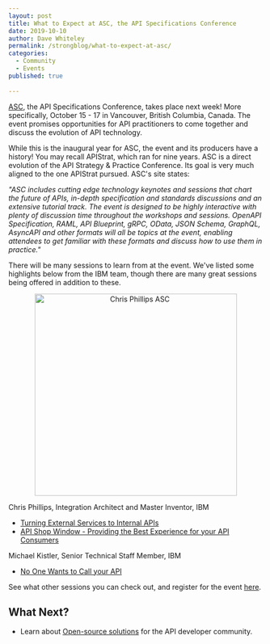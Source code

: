 ```yaml
---
layout: post
title: What to Expect at ASC, the API Specifications Conference
date: 2019-10-10
author: Dave Whiteley
permalink: /strongblog/what-to-expect-at-asc/
categories:
  - Community
  - Events
published: true  
  
---
```

[ASC](https://events.linuxfoundation.org/events/asc-2019/), the API Specifications Conference, takes place next week! More specifically, October 15 - 17 in Vancouver, British Columbia, Canada. The event promises opportunities for API practitioners to come together and discuss the evolution of API technology.
 
<!--more-->

While this is the inaugural year for ASC, the event and its producers have a history! You may recall APIStrat, which ran for nine years. ASC is a direct evolution of the API Strategy & Practice Conference. Its goal is very much aligned to the one  APIStrat pursued. ASC's site states:

*"ASC includes cutting edge technology keynotes and sessions that chart the future of APIs, in-depth specification and standards discussions and an extensive tutorial track. The event is designed to be highly interactive with plenty of discussion time throughout the workshops and sessions. OpenAPI Specification, RAML, API Blueprint, gRPC, OData, JSON Schema, GraphQL, AsyncAPI and other formats will all be topics at the event, enabling attendees to get familiar with these formats and discuss how to use them in practice."*

There will be many sessions to learn from at the event. We've listed some highlights below from the IBM team, though there are many great sessions being offered in addition to these.

<p align="center"> 
<img src="https://strongloop.com/blog-assets/2019/10/Chris-Phillips-ASC.png" alt="Chris Phillips ASC" style="width: 400px"/>
</p>

Chris Phillips, Integration Architect and Master Inventor, IBM 
* [Turning External Services to Internal APIs](https://sched.co/T6tr) 
* [API Shop Window - Providing the Best Experience for your API Consumers](https://sched.co/T6tx)

Michael Kistler, Senior Technical Staff Member, IBM
* [No One Wants to Call your API](https://sched.co/T6uX)

See what other sessions you can check out, and register for the event [here](https://events.linuxfoundation.org/events/asc-2019/).

## What Next?

* Learn about [Open-source solutions](https://strongloop.com/projects/) for the API developer community.
